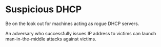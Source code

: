 # Suspicious DHCP

Be on the look out for machines acting as rogue DHCP servers.

An adversary who successfully issues IP address to victims can launch man-in-the-middle attacks against victims. 

